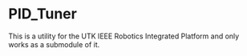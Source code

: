 # PID_Tuner

This is a utility for the UTK IEEE Robotics Integrated Platform and only works as a submodule of it.